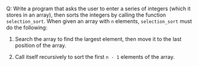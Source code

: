 Q: Write a program that asks the user to enter a series of integers (which it
stores in an array), then sorts the integers by calling the function
`selection_sort`. When given an array with `n` elements, `selection_sort` must
do the following:

1. Search the array to find the largest element, then move it to the last
   position of the array.

2. Call itself recursively to sort the first `n - 1` elements of the array.
